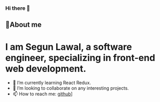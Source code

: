 ### Hi there 👋

## 💬About me
# I am Segun Lawal, a software engineer, specializing in front-end web development.
- 🌱 I’m currently learning React Redux.
- 👯 I’m looking to collaborate on any interesting projects.
- 📫 How to reach me: [github](https://img.shields.io/badge/GitHub-000000?style=for-the-badge&logo=GitHub&logoColor=white)]


<!--
**segunlawal/segunlawal** is a ✨ _special_ ✨ repository because its `README.md` (this file) appears on your GitHub profile.

Here are some ideas to get you started:

- 🔭 I’m currently working on ...
- 🌱 I’m currently learning ...
- 👯 I’m looking to collaborate on ...
- 🤔 I’m looking for help with ...
- 💬 Ask me about ...
- 📫 How to reach me: ...
- 😄 Pronouns: ...
- ⚡ Fun fact: ...
-->
